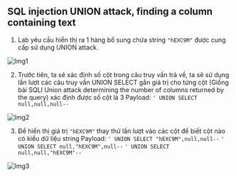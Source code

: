 ## SQL injection UNION attack, finding a column containing text

1. Lab yêu cầu hiển thị ra 1 hàng bổ sung chứa string ``"hEXC9M"`` được cung cấp sử dụng UNION attack.

![Img1](\assets/../img/description.png)

2. Trước tiên, ta sẽ xác định số cột trong câu truy vấn trả về, ta sẽ sử dụng lần lượt các câu truy vấn UNION SELECT gắn giá trị cho từng cột (Giống bài SQLI Union attack determining the number of columns returned by the query) xác định được số cột là 3
Payload: 	``' UNION SELECT null,null,null--``

![Img2](\assets/../img/determine_number_of_col.png)

3. Để hiển thị giá trị ``"hEXC9M"`` thay thử lần lượt vào các cột để biết cột nào có kiểu dữ liệu string 
Payload: 	``' UNION SELECT "hEXC9M",null,null--``
		 	``' UNION SELECT null,"hEXC9M",null--``
		 	``' UNION SELECT null,null,"hEXC9M"--``

![Img3](\assets/../img/done.png)